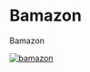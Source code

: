 # Bamazon
Bamazon

<a href="https://media.giphy.com/media/MVQRITvGzO3EJxnsGB/giphy.gif"><img src="https://media.giphy.com/media/MVQRITvGzO3EJxnsGB/giphy.gif" title="bamazon"/></a>
